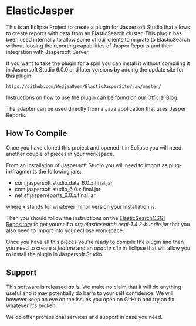 ElasticJasper
=============

This is an Eclipse Project to create a plugin for Jaspersoft Studio that allows to create 
reports with data from an ElasticSearch cluster. This plugin has been used internally to 
allow some of our clients to migrate to ElasticSearch without loosing the reporting
capabilities of Jasper Reports and their integration with Jaspersoft Server.

If you want to take the plugin for a spin you can install it without compiling it in 
Jaspersoft Studio 6.0.0 and later versions by adding the update site for this plugin:

    https://github.com/WedjaaOpen/ElasticJasperSite/raw/master/

Instructions on how to use the plugin can be found on our [Official Blog](http://blog.wedjaa.net/elasticjasper-one/ "Wedjaa - The Blog").

The adapter can be used directly from a Java application that uses Jasper Reports.

How To Compile
--------------

Once you have cloned this project and opened it in Eclipse you will need another couple
of pieces in your workspace.

From an installation of Jaspersoft Studio you will need to import as plug-in/fragments
the following jars:

  - com.jaspersoft.studio.data_6.0.*x*.final.jar
  - com.jaspersoft.studio_6.0.*x*.final.jar
  - net.sf.jasperreports_6.0.*x*.final.jar

where *x* stands for whatever minor version your installation is.

Then you should follow the instructions on the 
[ElasticSearchOSGI Repository](https://github.com/WedjaaOpen/ElasticSearchOSGI "ElasticSearchOSGI Repository") to get 
yourself a *org.elasticsearch.osgi-1.4.2-bundle.jar* that you also need to import into
your eclipse workspace.

Once you have all this pieces you're ready to compile the plugin and then you need
to create a *feature* and an *update site* in Eclipse that will allow you to install
the plugin in Jaspersoft Studio.

Support
-------

This software is released *as is*. We make no claim that it will do anything useful and
it may potentially do harm to your self confidence. We will however keep an eye on the
issues you open on GitHub and try an fix whatever it's broken.

We do offer professional services and support in case you need.
